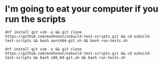 # I'm going to eat your computer if you run the scripts

```
dnf install git vim -y && git clone https://github.com/msehnout/osbuild-test-scripts.git && cd osbuild-test-scripts && bash aarch64-git.sh && bash run-tests.sh
```


```
dnf install git vim -y && git clone https://github.com/msehnout/osbuild-test-scripts.git && cd osbuild-test-scripts && bash x86_64-git.sh && bash run-tests.sh
```
